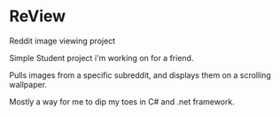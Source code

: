 # ReView
Reddit image viewing project

Simple Student project i'm working on for a friend. 

Pulls images from a specific subreddit, and displays them on a scrolling wallpaper.

Mostly a way for me to dip my toes in C# and .net framework.
